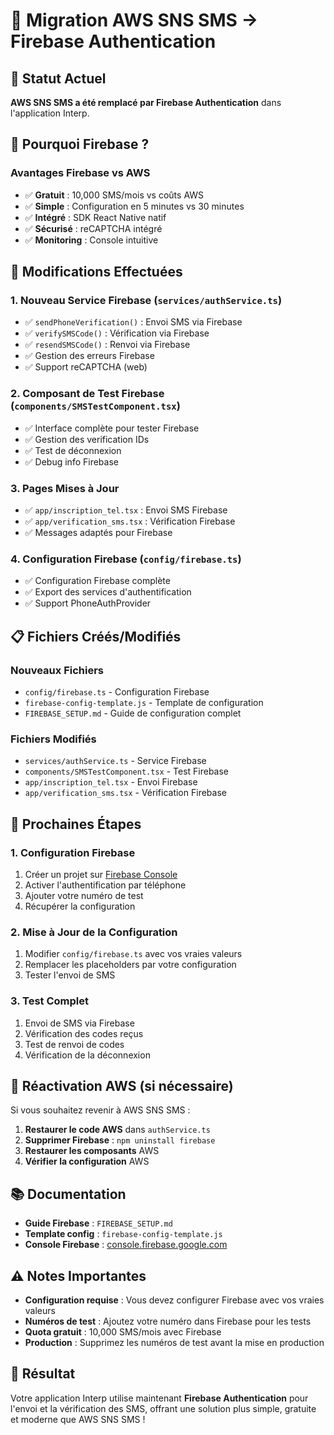 # 🔄 Migration AWS SNS SMS → Firebase Authentication

## 📱 Statut Actuel

**AWS SNS SMS a été remplacé par Firebase Authentication** dans l'application Interp.

## 🚀 Pourquoi Firebase ?

### Avantages Firebase vs AWS
- ✅ **Gratuit** : 10,000 SMS/mois vs coûts AWS
- ✅ **Simple** : Configuration en 5 minutes vs 30 minutes
- ✅ **Intégré** : SDK React Native natif
- ✅ **Sécurisé** : reCAPTCHA intégré
- ✅ **Monitoring** : Console intuitive

## 🔧 Modifications Effectuées

### 1. Nouveau Service Firebase (`services/authService.ts`)
- ✅ `sendPhoneVerification()` : Envoi SMS via Firebase
- ✅ `verifySMSCode()` : Vérification via Firebase
- ✅ `resendSMSCode()` : Renvoi via Firebase
- ✅ Gestion des erreurs Firebase
- ✅ Support reCAPTCHA (web)

### 2. Composant de Test Firebase (`components/SMSTestComponent.tsx`)
- ✅ Interface complète pour tester Firebase
- ✅ Gestion des verification IDs
- ✅ Test de déconnexion
- ✅ Debug info Firebase

### 3. Pages Mises à Jour
- ✅ `app/inscription_tel.tsx` : Envoi SMS Firebase
- ✅ `app/verification_sms.tsx` : Vérification Firebase
- ✅ Messages adaptés pour Firebase

### 4. Configuration Firebase (`config/firebase.ts`)
- ✅ Configuration Firebase complète
- ✅ Export des services d'authentification
- ✅ Support PhoneAuthProvider

## 📋 Fichiers Créés/Modifiés

### Nouveaux Fichiers
- `config/firebase.ts` - Configuration Firebase
- `firebase-config-template.js` - Template de configuration
- `FIREBASE_SETUP.md` - Guide de configuration complet

### Fichiers Modifiés
- `services/authService.ts` - Service Firebase
- `components/SMSTestComponent.tsx` - Test Firebase
- `app/inscription_tel.tsx` - Envoi Firebase
- `app/verification_sms.tsx` - Vérification Firebase

## 🎯 Prochaines Étapes

### 1. Configuration Firebase
1. Créer un projet sur [Firebase Console](https://console.firebase.google.com/)
2. Activer l'authentification par téléphone
3. Ajouter votre numéro de test
4. Récupérer la configuration

### 2. Mise à Jour de la Configuration
1. Modifier `config/firebase.ts` avec vos vraies valeurs
2. Remplacer les placeholders par votre configuration
3. Tester l'envoi de SMS

### 3. Test Complet
1. Envoi de SMS via Firebase
2. Vérification des codes reçus
3. Test de renvoi de codes
4. Vérification de la déconnexion

## 🔄 Réactivation AWS (si nécessaire)

Si vous souhaitez revenir à AWS SNS SMS :

1. **Restaurer le code AWS** dans `authService.ts`
2. **Supprimer Firebase** : `npm uninstall firebase`
3. **Restaurer les composants** AWS
4. **Vérifier la configuration** AWS

## 📚 Documentation

- **Guide Firebase** : `FIREBASE_SETUP.md`
- **Template config** : `firebase-config-template.js`
- **Console Firebase** : [console.firebase.google.com](https://console.firebase.google.com/)

## ⚠️ Notes Importantes

- **Configuration requise** : Vous devez configurer Firebase avec vos vraies valeurs
- **Numéros de test** : Ajoutez votre numéro dans Firebase pour les tests
- **Quota gratuit** : 10,000 SMS/mois avec Firebase
- **Production** : Supprimez les numéros de test avant la mise en production

## 🎉 Résultat

Votre application Interp utilise maintenant **Firebase Authentication** pour l'envoi et la vérification des SMS, offrant une solution plus simple, gratuite et moderne que AWS SNS SMS !
